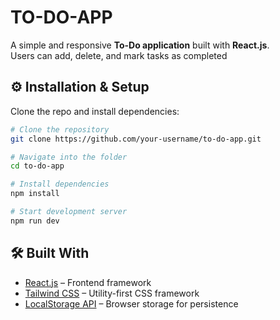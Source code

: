 # TO-DO-APP

A simple and responsive **To-Do application** built with **React.js**.  
Users can add, delete, and mark tasks as completed

## ⚙️ Installation & Setup
Clone the repo and install dependencies:

```bash
# Clone the repository
git clone https://github.com/your-username/to-do-app.git

# Navigate into the folder
cd to-do-app

# Install dependencies
npm install

# Start development server
npm run dev
```

## 🛠️ Built With

- [React.js](https://react.dev/) – Frontend framework  
- [Tailwind CSS](https://tailwindcss.com/) – Utility-first CSS framework  
- [LocalStorage API](https://developer.mozilla.org/en-US/docs/Web/API/Window/localStorage) – Browser storage for persistence


